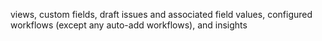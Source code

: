 views, custom fields, draft issues and associated field values, configured workflows (except any auto-add workflows), and insights

